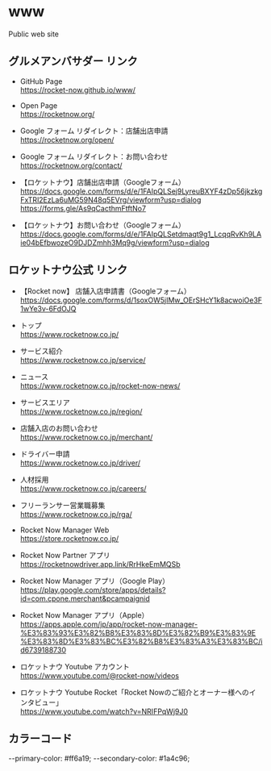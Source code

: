 # www
Public web site

## グルメアンバサダー リンク
- GitHub Page  
https://rocket-now.github.io/www/

- Open Page  
https://rocketnow.org/

- Google フォーム リダイレクト：店舗出店申請  
https://rocketnow.org/open/

- Google フォーム リダイレクト：お問い合わせ  
https://rocketnow.org/contact/


- 【ロケットナウ】店舗出店申請（Googleフォーム）  
https://docs.google.com/forms/d/e/1FAIpQLSej9LyreuBXYF4zDp56jkzkgFxTRl2EzLa6uMG59N48q5EVrg/viewform?usp=dialog
https://forms.gle/As9qCacthmFtftNo7

- 【ロケットナウ】お問い合わせ（Googleフォーム）  
https://docs.google.com/forms/d/e/1FAIpQLSetdmaqt9g1_LcqqRvKh9LAie04bEfbwozeO9DJDZmhh3Mq9g/viewform?usp=dialog





## ロケットナウ公式 リンク
- 【Rocket now】 店舗入店申請書（Googleフォーム）  
https://docs.google.com/forms/d/1soxOW5jIMw_OErSHcY1k8acwoiOe3F1wYe3v-6FdOJQ

- トップ  
https://www.rocketnow.co.jp/

- サービス紹介  
https://www.rocketnow.co.jp/service/

- ニュース  
https://www.rocketnow.co.jp/rocket-now-news/

- サービスエリア  
https://www.rocketnow.co.jp/region/

- 店舗入店のお問い合わせ  
https://www.rocketnow.co.jp/merchant/

- ドライバー申請  
https://www.rocketnow.co.jp/driver/

- 人材採用  
https://www.rocketnow.co.jp/careers/

- フリーランサー営業職募集  
https://www.rocketnow.co.jp/rga/


- Rocket Now Manager Web  
https://store.rocketnow.co.jp/


- Rocket Now Partner アプリ  
https://rocketnowdriver.app.link/RrHkeEmMQSb

- Rocket Now Manager アプリ（Google Play）  
https://play.google.com/store/apps/details?id=com.cpone.merchant&pcampaignid
 
- Rocket Now Manager アプリ（Apple）  
https://apps.apple.com/jp/app/rocket-now-manager-%E3%83%93%E3%82%B8%E3%83%8D%E3%82%B9%E3%83%9E%E3%83%8D%E3%83%BC%E3%82%B8%E3%83%A3%E3%83%BC/id6739188730


- ロケットナウ Youtube アカウント  
https://www.youtube.com/@rocket-now/videos

- ロケットナウ Youtube Rocket「Rocket Nowのご紹介とオーナー様へのインタビュー」  
https://www.youtube.com/watch?v=NRIFPqWj9J0


## カラーコード
--primary-color: #ff6a19;
--secondary-color: #1a4c96;